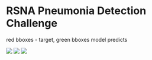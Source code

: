 # RSNA Pneumonia Detection Challenge
red bboxes - target, green bboxes model predicts

![](https://github.com/Byrachonok/RSNA-Pneumonia-Detection-Challenge/blob/master/images/__results___21_26.png)
![](https://github.com/Byrachonok/RSNA-Pneumonia-Detection-Challenge/blob/master/images/__results___23_2.png)
![](https://github.com/Byrachonok/RSNA-Pneumonia-Detection-Challenge/blob/master/images/__results___23_4.png)

